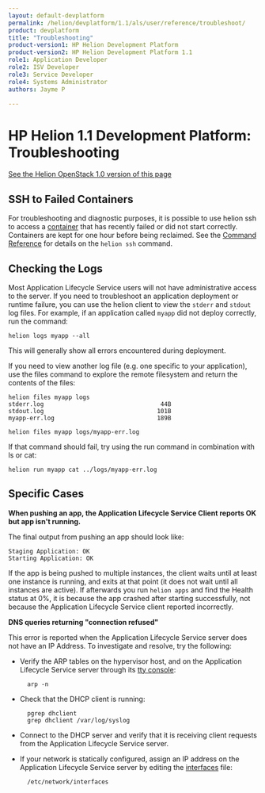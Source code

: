 ```yaml
---
layout: default-devplatform
permalink: /helion/devplatform/1.1/als/user/reference/troubleshoot/
product: devplatform
title: "Troubleshooting"
product-version1: HP Helion Development Platform
product-version2: HP Helion Development Platform 1.1
role1: Application Developer 
role2: ISV Developer
role3: Service Developer
role4: Systems Administrator
authors: Jayme P

---
```

<!--UNDER REVISION-->

# HP Helion 1.1  Development Platform: Troubleshooting[](#troubleshooting "Permalink to this headline")
[See the Helion OpenStack 1.0 version of this page](/als/v1/user/reference/troubleshoot/)

## SSH to Failed Containers[](#ssh-to-failed-containers "Permalink to this headline")

For troubleshooting and diagnostic purposes, it is possible to use helion ssh to access a [container](/helion/devplatform/1.1/als/user/reference/glossary/#term-container) that has recently failed or did not start correctly. Containers are kept for one hour before being reclaimed. See the [Command Reference](/helion/devplatform/1.1/als/user/reference/client-ref/) for details on the `helion ssh` command.

## Checking the Logs[](#checking-the-logs "Permalink to this headline")

Most Application Lifecycle Service users will not have administrative access to the server. If you need to troubleshoot an application deployment or runtime failure, you can use the helion client to view the `stderr` and `stdout` log files. For example, if an application called `myapp` did not deploy correctly, run the command:

    helion logs myapp --all

This will generally show all errors encountered during deployment.

If you need to view another log file (e.g. one specific to your
application), use the files command to explore the remote filesystem and
return the contents of the files:

    helion files myapp logs
    stderr.log                                 44B
    stdout.log                                101B
    myapp-err.log                             189B

    helion files myapp logs/myapp-err.log

If that command should fail, try using the run command in combination
with ls or cat:

    helion run myapp cat ../logs/myapp-err.log

## Specific Cases[](#specific-cases "Permalink to this headline")

**When pushing an app, the Application Lifecycle Service Client reports OK but app isn't running.**

The final output from pushing an app should look like:

    Staging Application: OK
    Starting Application: OK

If the app is being pushed to multiple instances, the client waits until at least one instance is running, and exits at that point (it does not wait until all instances are active). If afterwards you run `helion apps` and find the Health status at 0%, it is because the app crashed after starting successfully, not because the Application Lifecycle Service client reported incorrectly.

**DNS queries returning "connection refused"**

This error is reported when the Application Lifecycle Service server does not have an IP Address. To investigate and resolve, try the following:



- Verify the ARP tables on the hypervisor host, and on the Application Lifecycle Service server through its [tty console](/helion/devplatform/1.1/als/user/reference/glossary/#term-tty-console):

        arp -n



- Check that the DHCP client is running:

        pgrep dhclient
        grep dhclient /var/log/syslog



- Connect to the DHCP server and verify that it is receiving client requests from the Application Lifecycle Service server.

- If your network is statically configured, assign an IP address on the Application Lifecycle Service server by editing the [interfaces](http://manpages.ubuntu.com/manpages/man5/interfaces.5) file:

        /etc/network/interfaces
